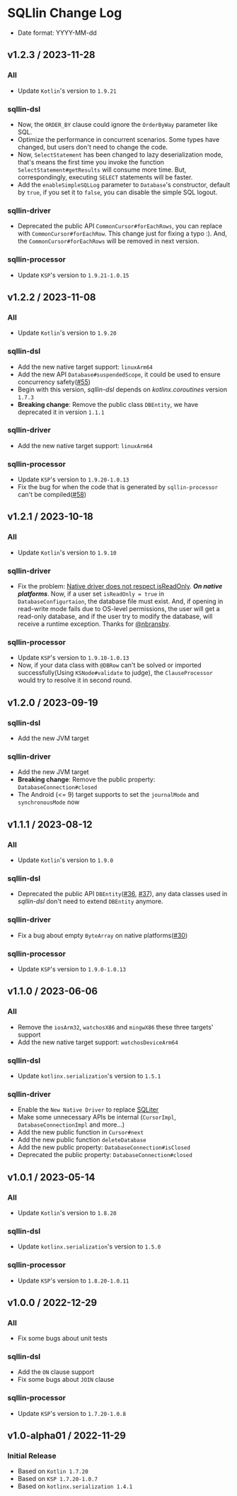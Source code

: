 # SQLlin Change Log

- Date format: YYYY-MM-dd

## v1.2.3 / 2023-11-28

### All

* Update `Kotlin`'s version to `1.9.21`

### sqllin-dsl

* Now, the `ORDER_BY` clause could ignore the `OrderByWay` parameter like SQL.
* Optimize the performance in concurrent scenarios. Some types have changed, but users don't need to change the code.
* Now, `SelectStatement` has been changed to lazy deserialization mode, that's means the first time you invoke the 
function `SelectStatement#getResults` will consume more time. But, correspondingly, executing `SELECT` statements will be faster.
* Add the `enableSimpleSQLLog` parameter to `Database`'s constructor, default by `true`, if you set it to
`false`, you can disable the simple SQL logout.

### sqllin-driver

* Deprecated the public API `CommonCursor#forEachRows`, you can replace with `CommonCursor#forEachRow`. This
change just for fixing a typo :). And, the `CommonCursor#forEachRows` will be removed in next version.

### sqllin-processor

* Update `KSP`'s version to `1.9.21-1.0.15`

## v1.2.2 / 2023-11-08

### All

* Update `Kotlin`'s version to `1.9.20`

### sqllin-dsl

* Add the new native target support: `linuxArm64`
* Add the new API `Database#suspendedScope`, it could be used to ensure concurrency safety([#55](https://github.com/ctripcorp/SQLlin/pull/55))
* Begin with this version, _sqllin-dsl_ depends on _kotlinx.coroutines_ version `1.7.3`
* **Breaking change**: Remove the public class `DBEntity`, we have deprecated it in version `1.1.1`

### sqllin-driver

* Add the new native target support: `linuxArm64`

### sqllin-processor

* Update `KSP`'s version to `1.9.20-1.0.13`
* Fix the bug for when the code that is generated by `sqllin-processor` can't be compiled([#58](https://github.com/ctripcorp/SQLlin/pull/58))

## v1.2.1 / 2023-10-18

### All

* Update `Kotlin`'s version to `1.9.10`

### sqllin-driver

* Fix the problem: [Native driver does not respect isReadOnly](https://github.com/ctripcorp/SQLlin/issues/50). ***On native platforms***. 
Now, if a user set `isReadOnly = true` in `DatabaseConfigurtaion`, the database file must exist. And, if opening in read-write mode 
fails due to OS-level permissions, the user will get a read-only database, and if the user try to modify the database, will receive
a runtime exception. Thanks for [@nbransby](https://github.com/nbransby).

### sqllin-processor

* Update `KSP`'s version to `1.9.10-1.0.13`
* Now, if your data class with `@DBRow` can't be solved or imported successfully(Using `KSNode#validate` to judge), the
`ClauseProcessor` would try to resolve it in second round.

## v1.2.0 / 2023-09-19

### sqllin-dsl

* Add the new JVM target

### sqllin-driver

* Add the new JVM target
* **Breaking change**: Remove the public property: `DatabaseConnection#closed`
* The Android (<= 9) target supports to set the `journalMode` and `synchronousMode` now

## v1.1.1 / 2023-08-12

### All

* Update `Kotlin`'s version to `1.9.0`

### sqllin-dsl

* Deprecated the public API `DBEntity`([#36](https://github.com/ctripcorp/SQLlin/pull/36), [#37](https://github.com/ctripcorp/SQLlin/pull/37)), any data classes used in _sqllin-dsl_ don't need to extend `DBEntity` anymore.

### sqllin-driver

* Fix a bug about empty `ByteArray` on native platforms([#30](https://github.com/ctripcorp/SQLlin/pull/30))

### sqllin-processor

* Update `KSP`'s version to `1.9.0-1.0.13`

## v1.1.0 / 2023-06-06

### All

* Remove the `iosArm32`, `watchosX86` and `mingwX86` these three targets' support
* Add the new native target support: `watchosDeviceArm64`

### sqllin-dsl

* Update `kotlinx.serialization`'s version to `1.5.1`

### sqllin-driver

* Enable the `New Native Driver` to replace [SQLiter](https://github.com/touchlab/SQLiter)
* Make some unnecessary APIs be internal (`CursorImpl`, `DatabaseConnectionImpl` and more...)
* Add the new public function in `Cursor#next`
* Add the new public function `deleteDatabase`
* Add the new public property: `DatabaseConnection#isClosed`
* Deprecated the public property: `DatabaseConnection#closed`

## v1.0.1 / 2023-05-14

### All

* Update `Kotlin`'s version to `1.8.20`

### sqllin-dsl

* Update `kotlinx.serialization`'s version to `1.5.0`

### sqllin-processor

* Update `KSP`'s version to `1.8.20-1.0.11`

## v1.0.0 / 2022-12-29

### All

* Fix some bugs about unit tests


### sqllin-dsl

* Add the `ON` clause support
* Fix some bugs about `JOIN` clause

### sqllin-processor

* Update `KSP`'s version to `1.7.20-1.0.8`

## v1.0-alpha01 / 2022-11-29

### Initial Release

* Based on `Kotlin 1.7.20`
* Based on `KSP 1.7.20-1.0.7`
* Based on `kotlinx.serialization 1.4.1`
